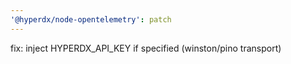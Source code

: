 ```yaml
---
'@hyperdx/node-opentelemetry': patch
---
```


fix: inject HYPERDX_API_KEY if specified (winston/pino transport)

